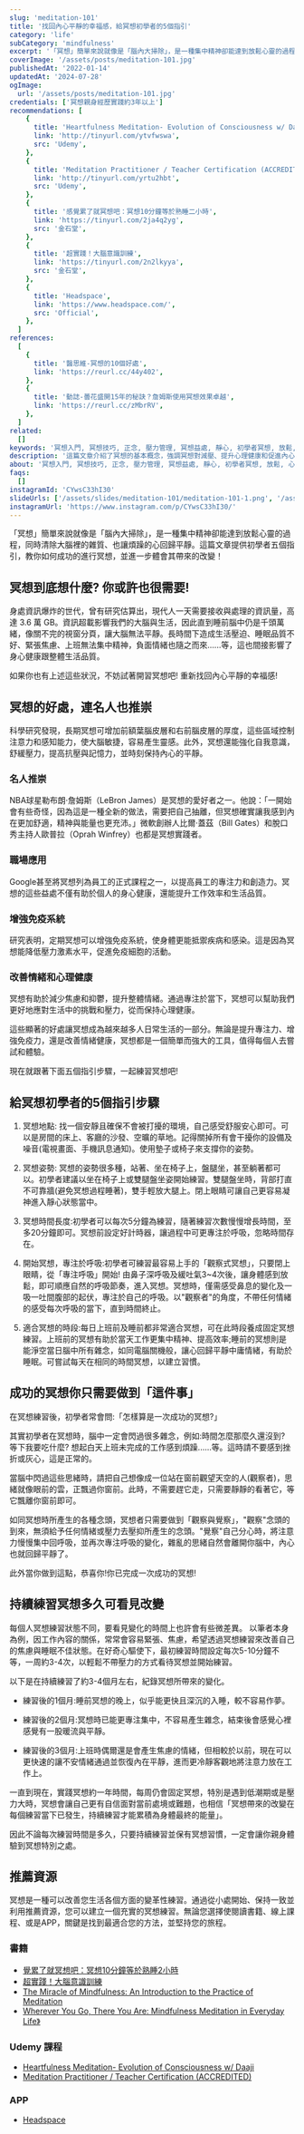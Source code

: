 ```yaml
---
slug: 'meditation-101'
title: '找回內心平靜的幸福感，給冥想初學者的5個指引'
category: 'life'
subCategory: 'mindfulness'
excerpt: '「冥想」簡單來說就像是「腦內大掃除」，是一種集中精神卻能達到放鬆心靈的過程，同時清除大腦裡的雜質、也讓煩躁的心回歸平靜。這篇文章提供初學者五個指引，教你如何成功的進行冥想，並進一步體會其帶來的改變！'
coverImage: '/assets/posts/meditation-101.jpg'
publishedAt: '2022-01-14'
updatedAt: '2024-07-28'
ogImage:
  url: '/assets/posts/meditation-101.jpg'
credentials: ['冥想親身經歷實踐約3年以上']
recommendations: [
    {
      title: 'Heartfulness Meditation- Evolution of Consciousness w/ Daaji',
      link: 'http://tinyurl.com/ytvfwswa',
      src: 'Udemy',
    },
    {
      title: 'Meditation Practitioner / Teacher Certification (ACCREDITED)',
      link: 'http://tinyurl.com/yrtu2hbt',
      src: 'Udemy',
    },
    {
      title: '感覺累了就冥想吧：冥想10分鐘等於熟睡二小時',
      link: 'https://tinyurl.com/2ja4q2yg',
      src: '金石堂',
    },
    {
      title: '超實踐！大腦意識訓練',
      link: 'https://tinyurl.com/2n2lkyya',
      src: '金石堂',
    },
    {
      title: 'Headspace',
      link: 'https://www.headspace.com/',
      src: 'Official',
    },
  ]
references:
  [
    {
      title: '醫思維-冥想的10個好處',
      link: 'https://reurl.cc/44y402',
    },
    {
      title: '動誌-曇花盛開15年的秘訣？詹姆斯使用冥想效果卓越',
      link: 'https://reurl.cc/zMbrRV',
    },
  ]
related:
  []
keywords: '冥想入門, 冥想技巧, 正念, 壓力管理, 冥想益處, 靜心, 初學者冥想, 放鬆, 心理健康, 冥想方法'
description: '這篇文章介紹了冥想的基本概念，強調冥想對減壓、提升心理健康和促進內心平靜的益處。文章提供了初學者的冥想技巧和實用方法，幫助讀者輕鬆開始他們的冥想之旅。'
about: '冥想入門, 冥想技巧, 正念, 壓力管理, 冥想益處, 靜心, 初學者冥想, 放鬆, 心理健康, 冥想方法'
faqs:
  []
instagramId: 'CYwsC33hI30'
slideUrls: ['/assets/slides/meditation-101/meditation-101-1.png', '/assets/slides/meditation-101/meditation-101-2.png', '/assets/slides/meditation-101/meditation-101-3.png', '/assets/slides/meditation-101/meditation-101-4.png', '/assets/slides/meditation-101/meditation-101-5.png', '/assets/slides/meditation-101/meditation-101-6.png']
instagramUrl: 'https://www.instagram.com/p/CYwsC33hI30/'
---
```


「冥想」簡單來說就像是「腦內大掃除」，是一種集中精神卻能達到放鬆心靈的過程，同時清除大腦裡的雜質、也讓煩躁的心回歸平靜。這篇文章提供初學者五個指引，教你如何成功的進行冥想，並進一步體會其帶來的改變！

## 冥想到底想什麼? 你或許也很需要!

身處資訊爆炸的世代，曾有研究估算出，現代人一天需要接收與處理的資訊量，高達 3.6 萬 GB。資訊超載影響我們的大腦與生活，因此直到睡前腦中仍是千頭萬緒，像關不完的視窗分頁，讓大腦無法平靜。長時間下造成生活壓迫、睡眠品質不好、緊張焦慮、上班無法集中精神，負面情緒也隨之而來......等，這也間接影響了身心健康跟整體生活品質。

如果你也有上述這些狀況，不妨試著開習冥想吧! 重新找回內心平靜的幸福感!

## 冥想的好處，連名人也推崇

科學研究發現，長期冥想可增加前額葉腦皮層和右前腦皮層的厚度，這些區域控制注意力和感知能力，使大腦敏捷，容易產生靈感。此外，冥想還能強化自我意識，舒緩壓力，提高抗壓與記憶力，並時刻保持內心的平靜。

### 名人推崇
NBA球星勒布朗·詹姆斯（LeBron James）是冥想的愛好者之一。他說：「一開始會有些奇怪，因為這是一種全新的做法，需要把自己抽離，但冥想確實讓我感到內在更加舒適，精神與能量也更充沛。」微軟創辦人比爾·蓋茲（Bill Gates）和脫口秀主持人歐普拉（Oprah Winfrey）也都是冥想實踐者。

### 職場應用
Google甚至將冥想列為員工的正式課程之一，以提高員工的專注力和創造力。冥想的這些益處不僅有助於個人的身心健康，還能提升工作效率和生活品質。

### 增強免疫系統
研究表明，定期冥想可以增強免疫系統，使身體更能抵禦疾病和感染。這是因為冥想能降低壓力激素水平，促進免疫細胞的活動。

### 改善情緒和心理健康
冥想有助於減少焦慮和抑鬱，提升整體情緒。通過專注於當下，冥想可以幫助我們更好地應對生活中的挑戰和壓力，從而保持心理健康。

這些顯著的好處讓冥想成為越來越多人日常生活的一部分。無論是提升專注力、增強免疫力，還是改善情緒健康，冥想都是一個簡單而強大的工具，值得每個人去嘗試和體驗。

現在就跟著下面五個指引步驟，一起練習冥想吧!

## 給冥想初學者的5個指引步驟

1. 冥想地點: 找一個安靜且確保不會被打擾的環境，自己感受舒服安心即可。可以是房間的床上、客廳的沙發、空曠的草地。記得關掉所有會干擾你的設備及噪音(電視畫面、手機訊息通知)。使用墊子或椅子來支撐你的姿勢。

2. 冥想姿勢: 冥想的姿勢很多種，站著、坐在椅子上，盤腿坐，甚至躺著都可以。初學者建議以坐在椅子上或雙腿盤坐姿開始練習。雙腿盤坐時，背部打直不可靠牆(避免冥想過程睡著)，雙手輕放大腿上。閉上眼睛可讓自己更容易凝神進入靜心狀態當中。

3. 冥想時間長度:初學者可以每次5分鐘為練習，隨著練習次數慢慢增長時間，至多20分鐘即可。冥想前設定好計時器，讓過程中可更專注於呼吸，忽略時間存在。

4. 開始冥想，專注於呼吸:初學者可練習最容易上手的「觀察式冥想」，只要閉上眼睛，從「專注呼吸」開始! 由鼻子深呼吸及緩吐氣3~4次後，讓身體感到放鬆，即可順應自然的呼吸節奏，進入冥想。冥想時，僅需感受鼻息的變化及一吸一吐間腹部的起伏，專注於自己的呼吸。以"觀察者"的角度，不帶任何情緒的感受每次呼吸的當下，直到時間終止。

5. 適合冥想的時段:每日上班前及睡前都非常適合冥想，可在此時段養成固定冥想練習。上班前的冥想有助於當天工作更集中精神、提高效率;睡前的冥想則是能淨空當日腦中所有雜念，如同電腦關機般，讓心回歸平靜中庸情緒，有助於睡眠。可嘗試每天在相同的時間冥想，以建立習慣。

## 成功的冥想你只需要做到「這件事」

在冥想練習後，初學者常會問:「怎樣算是一次成功的冥想?」

其實初學者在冥想時，腦中一定會閃過很多雜念，例如:時間怎麼那麼久還沒到?  等下我要吃什麼? 想起白天上班未完成的工作感到煩躁......等。這時請不要感到挫折或灰心，這是正常的。

當腦中閃過這些思緒時，請把自己想像成一位站在窗前觀望天空的人(觀察者)，思緒就像眼前的雲，正飄過你窗前。此時，不需要趕它走，只需要靜靜的看著它，等它飄離你窗前即可。

如同冥想時所產生的各種念頭，冥想者只需要做到「觀察與覺察」，"觀察"念頭的到來，無須給予任何情緒或壓力去壓抑所產生的念頭。"覺察"自己分心時，將注意力慢慢集中回呼吸，並再次專注呼吸的變化，雜亂的思緒自然會離開你腦中，內心也就回歸平靜了。

此外當你做到這點，恭喜你!你已完成一次成功的冥想!

## 持續練習冥想多久可看見改變

每個人冥想練習狀態不同，要看見變化的時間上也許會有些微差異。
以筆者本身為例，因工作內容的關係，常常會容易緊張、焦慮，希望透過冥想練習來改善自己的焦慮與睡眠不佳狀態。在好奇心驅使下，最初練習時間設定每次5-10分鐘不等，一周約3-4次，以輕鬆不帶壓力的方式看待冥想並開始練習。

以下是在持續練習了約3-4個月左右，紀錄冥想所帶來的變化。

* 練習後的1個月:睡前冥想的晚上，似乎能更快且深沉的入睡，較不容易作夢。

* 練習後的2個月:冥想時已能更專注集中，不容易產生雜念，結束後會感覺心裡感覺有一股暖流與平靜。

* 練習後的3個月:上班時偶爾還是會產生焦慮的情緒，但相較於以前，現在可以更快速的讓不安情緒通過並恢復內在平靜，進而更冷靜客觀地將注意力放在工作上。

一直到現在，實踐冥想約一年時間，每周仍會固定冥想，特別是遇到低潮期或是壓力大時，冥想會讓自己更有自信面對當前處境或難題，也相信「冥想帶來的改變在每個練習當下已發生，持續練習才能累積為身體最終的能量」。

因此不論每次練習時間是多久，只要持續練習並保有冥想習慣，一定會讓你親身體驗到冥想特別之處。

## 推薦資源

冥想是一種可以改善您生活各個方面的變革性練習。通過從小處開始、保持一致並利用推薦資源，您可以建立一個充實的冥想練習。無論您選擇使閱讀書籍、線上課程、或是APP，關鍵是找到最適合您的方法，並堅持您的旅程。

### 書籍
* [覺累了就冥想吧：冥想10分鐘等於熟睡2小時](https://tinyurl.com/2ja4q2yg)
* [超實踐！大腦意識訓練](https://tinyurl.com/2n2lkyya)
* [The Miracle of Mindfulness: An Introduction to the Practice of Meditation](https://www.amazon.com/Miracle-Mindfulness-Introduction-Practice-Meditation/dp/0807012394)
* [Wherever You Go, There You Are: Mindfulness Meditation in Everyday Life》](https://www.amazon.com/Wherever-You-There-Are-Mindfulness/dp/1401307787)

### Udemy 課程
* [Heartfulness Meditation- Evolution of Consciousness w/ Daaji](http://tinyurl.com/ytvfwswa "affiliate")
* [Meditation Practitioner / Teacher Certification (ACCREDITED)](http://tinyurl.com/yrtu2hbt "affiliate")

### APP
* [Headspace](https://www.headspace.com/)